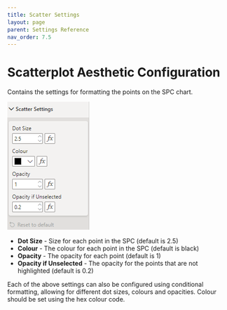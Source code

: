 ```yaml
---
title: Scatter Settings
layout: page
parent: Settings Reference
nav_order: 7.5
---
```


# Scatterplot Aesthetic Configuration
Contains the settings for formatting the points on the SPC chart.

![Padding](images\scatterSettings.png)

- **Dot Size** - Size for each point in the SPC (default is 2.5)
- **Colour** - The colour for each point in the SPC (default is black)
- **Opacity** - The opacity for each point (default is 1)
- **Opacity if Unselected** - The opacity for the points that are not highlighted (default is 0.2)

Each of the above settings can also be configured using conditional formatting, allowing for different dot sizes, colours and opacities. Colour should be set using the hex colour code.
